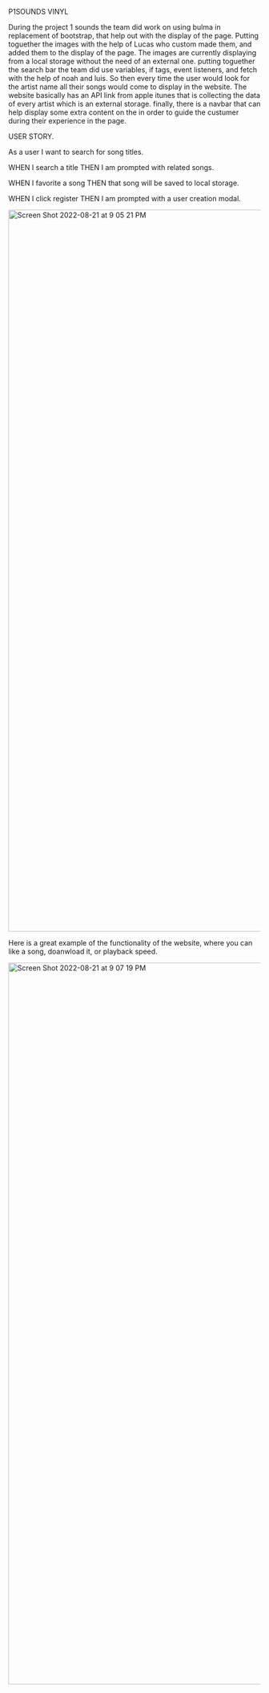 P1SOUNDS VINYL

During the project 1 sounds the team did work on using bulma in replacement of bootstrap, that help out with the display of the page. 
Putting toguether the images with the help of Lucas who custom made them, and added them to the display of the page. 
The images are currently displaying from a local storage without the need of an external one.
putting toguether the search bar the team did use variables, if tags, event listeners, and fetch with the help of noah and luis. 
So then every time the user would look for the artist name all their songs would come to display in the website. 
The website basically has an API link from apple itunes that is collecting the data of every artist which is an external storage. 
finally, there is a navbar that can help display some extra content on the in order to guide the custumer during their experience in the page. 

USER STORY.

As a user I want to search for song titles.

WHEN I search a title THEN I am prompted with related songs. 

WHEN I favorite a song THEN that song will be saved to local storage.

WHEN I click register THEN I am prompted with a user creation modal.


 
<img width="1440" alt="Screen Shot 2022-08-21 at 9 05 21 PM" src="https://user-images.githubusercontent.com/106297412/185837827-8eb39917-652c-43ea-ab90-51aaef1c10d7.png">

Here is a great example of the functionality of the website, where you can like a song, doanwload it, or playback speed. 

<img width="1440" alt="Screen Shot 2022-08-21 at 9 07 19 PM" src="https://user-images.githubusercontent.com/106297412/185837839-9275bc28-843c-4cd2-8a25-c304f6e37e39.png">
